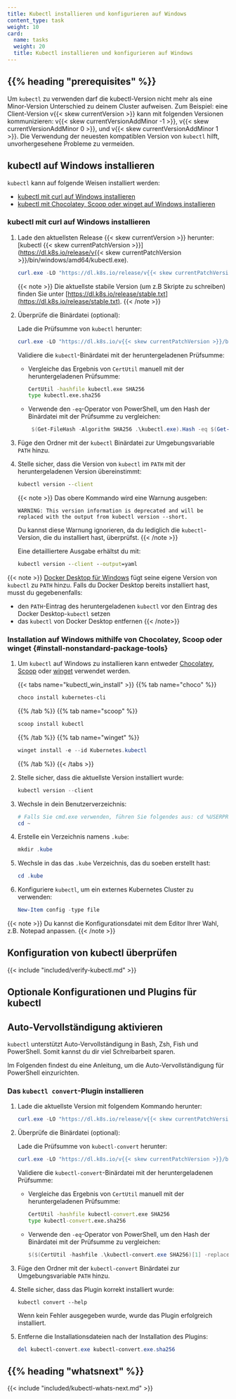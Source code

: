 ```yaml
---
title: Kubectl installieren und konfigurieren auf Windows
content_type: task
weight: 10
card:
  name: tasks
  weight: 20
  title: Kubectl installieren und konfigurieren auf Windows
---
```


## {{% heading "prerequisites" %}}

Um `kubectl` zu verwenden darf die kubectl-Version nicht mehr als eine Minor-Version Unterschied zu deinem Cluster aufweisen.
Zum Beispiel: eine Client-Version v{{< skew currentVersion >}} kann mit folgenden Versionen kommunizieren:
v{{< skew currentVersionAddMinor -1 >}}, v{{< skew currentVersionAddMinor 0 >}}, und v{{< skew currentVersionAddMinor 1 >}}.
Die Verwendung der neuesten kompatiblen Version von `kubectl` hilft, unvorhergesehene Probleme zu vermeiden.

## kubectl auf Windows installieren

`kubectl` kann auf folgende Weisen installiert werden:

- [kubectl mit curl auf Windows installieren](#kubectl-mit-curl-auf-Windows-installieren)
- [kubectl mit Chocolatey, Scoop oder winget auf Windows installieren](#install-nonstandard-package-tools)

### kubectl mit curl auf Windows installieren

1. Lade den aktuellsten Release {{< skew currentVersion >}} herunter:
   [kubectl {{< skew currentPatchVersion >}}](https://dl.k8s.io/release/v{{< skew currentPatchVersion >}}/bin/windows/amd64/kubectl.exe).

   ```powershell
   curl.exe -LO "https://dl.k8s.io/release/v{{< skew currentPatchVersion >}}/bin/windows/amd64/kubectl.exe"
   ```

   {{< note >}}
   Die aktuellste stabile Version (um z.B Skripte zu schreiben) finden Sie unter
   [https://dl.k8s.io/release/stable.txt](https://dl.k8s.io/release/stable.txt).
   {{< /note >}}

1. Überprüfe die Binärdatei (optional):

   Lade die Prüfsumme von `kubectl` herunter:

   ```powershell
   curl.exe -LO "https://dl.k8s.io/v{{< skew currentPatchVersion >}}/bin/windows/amd64/kubectl.exe.sha256"
   ```

   Validiere die `kubectl`-Binärdatei mit der heruntergeladenen Prüfsumme:

   - Vergleiche das Ergebnis von `CertUtil` manuell mit der heruntergeladenen Prüfsumme:
     ```cmd
     CertUtil -hashfile kubectl.exe SHA256
     type kubectl.exe.sha256
     ```

   - Verwende den `-eq`-Operator von PowerShell, um den Hash der Binärdatei mit der Prüfsumme zu vergleichen:

     ```powershell
      $(Get-FileHash -Algorithm SHA256 .\kubectl.exe).Hash -eq $(Get-Content .\kubectl.exe.sha256)
     ```

1. Füge den Ordner mit der `kubectl` Binärdatei zur Umgebungsvariable `PATH` hinzu.

1. Stelle sicher, dass die Version von `kubectl` im `PATH` mit der heruntergeladenen Version übereinstimmt: 

   ```cmd
   kubectl version --client
   ```

   {{< note >}}
   Das obere Kommando wird eine Warnung ausgeben:

   ```
   WARNING: This version information is deprecated and will be replaced with the output from kubectl version --short.
   ```

   Du kannst diese Warnung ignorieren, da du lediglich die `kubectl`-Version, die du installiert hast, überprüfst.
   {{< /note >}}
   
   Eine detailliertere Ausgabe erhältst du mit:

   ```cmd
   kubectl version --client --output=yaml
   ```

{{< note >}}
[Docker Desktop für Windows](https://docs.docker.com/docker-for-windows/#kubernetes)
fügt seine eigene Version von `kubectl` zu `PATH` hinzu. Falls du Docker Desktop bereits
installiert hast, musst du gegebenenfalls:
- den `PATH`-Eintrag des heruntergeladenen `kubectl` vor den Eintrag des Docker Desktop-`kubectl` setzen
- das `kubectl` von Docker Desktop entfernen
{{< /note>}}

### Installation auf Windows mithilfe von Chocolatey, Scoop oder winget {#install-nonstandard-package-tools}
1. Um `kubectl` auf Windows zu installieren kann entweder [Chocolatey](https://chocolatey.org),
   [Scoop](https://scoop.sh) oder [winget](https://learn.microsoft.com/en-us/windows/package-manager/winget/) verwendet werden.

   {{< tabs name="kubectl_win_install" >}}
   {{% tab name="choco" %}}
   ```powershell
   choco install kubernetes-cli
   ```
   {{% /tab %}}
   {{% tab name="scoop" %}}
   ```powershell
   scoop install kubectl
   ```
   {{% /tab %}}
   {{% tab name="winget" %}}
   ```powershell
   winget install -e --id Kubernetes.kubectl
   ```
   {{% /tab %}}
   {{< /tabs >}}

1. Stelle sicher, dass die aktuellste Version installiert wurde:

   ```powershell
   kubectl version --client
   ```

1. Wechsle in dein Benutzerverzeichnis:

   ```powershell
   # Falls Sie cmd.exe verwenden, führen Sie folgendes aus: cd %USERPROFILE%
   cd ~
   ```

1. Erstelle ein Verzeichnis namens `.kube`:

   ```powershell
   mkdir .kube
   ```

1. Wechsle in das das `.kube` Verzeichnis, das du soeben erstellt hast:

   ```powershell
   cd .kube
   ```

1. Konfiguriere `kubectl`, um ein externes Kubernetes Cluster zu verwenden:

   ```powershell
   New-Item config -type file
   ```

{{< note >}}
Du kannst die Konfigurationsdatei mit dem Editor Ihrer Wahl, z.B. Notepad anpassen.
{{< /note >}}

## Konfiguration von kubectl überprüfen

{{< include "included/verify-kubectl.md" >}}

## Optionale Konfigurationen und Plugins für kubectl

## Auto-Vervollständigung aktivieren
`kubectl` unterstützt Auto-Vervollständigung in Bash, Zsh, Fish und PowerShell.
Somit kannst du dir viel Schreibarbeit sparen.

Im Folgenden findest du eine Anleitung, um die Auto-Vervollständigung für PowerShell einzurichten.

### Das `kubectl convert`-Plugin installieren
1. Lade die aktuellste Version mit folgendem Kommando herunter:
   ```powershell
   curl.exe -LO "https://dl.k8s.io/release/v{{< skew currentPatchVersion >}}/bin/windows/amd64/kubectl-convert.exe"
   ```

1. Überprüfe die Binärdatei (optional):

   Lade die Prüfsumme von `kubectl-convert` herunter:
   ```powershell
   curl.exe -LO "https://dl.k8s.io/v{{< skew currentPatchVersion >}}/bin/windows/amd64/kubectl-convert.exe.sha256"
   ```

   Validiere die `kubectl-convert`-Binärdatei mit der heruntergeladenen Prüfsumme:

   - Vergleiche das Ergebnis von `CertUtil` manuell mit der heruntergeladenen Prüfsumme:

     ```cmd
     CertUtil -hashfile kubectl-convert.exe SHA256
     type kubectl-convert.exe.sha256
     ```

   - Verwende den `-eq`-Operator von PowerShell, um den Hash der Binärdatei mit der Prüfsumme zu vergleichen:

     ```powershell
     $($(CertUtil -hashfile .\kubectl-convert.exe SHA256)[1] -replace " ", "") -eq $(type .\kubectl-convert.exe.sha256)
     ```

1. Füge den Ordner mit der `kubectl-convert` Binärdatei zur Umgebungsvariable `PATH` hinzu.

1. Stelle sicher, dass das Plugin korrekt installiert wurde:

   ```shell
   kubectl convert --help
   ```

   Wenn kein Fehler ausgegeben wurde, wurde das Plugin erfolgreich installiert.

1. Entferne die Installationsdateien nach der Installation des Plugins:
   ```powershell
   del kubectl-convert.exe kubectl-convert.exe.sha256
   ```

## {{% heading "whatsnext" %}}

{{< include "included/kubectl-whats-next.md" >}}
